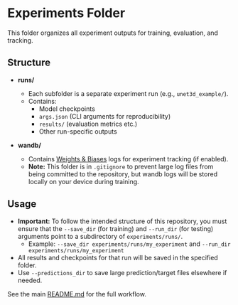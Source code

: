 # Experiments Folder

This folder organizes all experiment outputs for training, evaluation, and tracking.

## Structure

- **runs/**
  - Each subfolder is a separate experiment run (e.g., `unet3d_example/`).
  - Contains:
    - Model checkpoints
    - `args.json` (CLI arguments for reproducibility)
    - `results/` (evaluation metrics etc.)
    - Other run-specific outputs

- **wandb/**
  - Contains [Weights & Biases](https://wandb.ai/) logs for experiment tracking (if enabled).
  - **Note:** This folder is in `.gitignore` to prevent large log files from being committed to the repository, but wandb logs will be stored locally on your device during training.

## Usage
- **Important:** To follow the intended structure of this repository, you must ensure that the `--save_dir` (for training) and `--run_dir` (for testing) arguments point to a subdirectory of `experiments/runs/`.
    - Example: `--save_dir experiments/runs/my_experiment` and `--run_dir experiments/runs/my_experiment`
- All results and checkpoints for that run will be saved in the specified folder.
- Use `--predictions_dir` to save large prediction/target files elsewhere if needed.

See the main [README.md](../README.md) for the full workflow. 